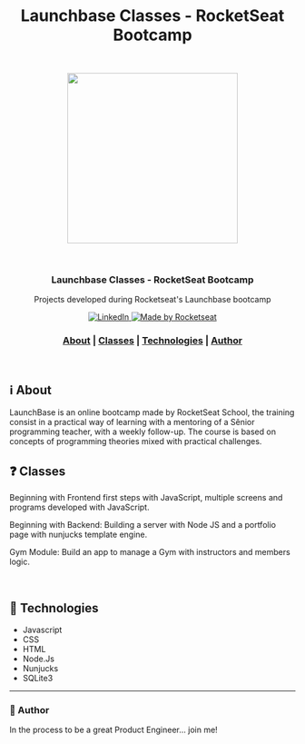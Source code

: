 <h1 align="center">
Launchbase Classes - RocketSeat Bootcamp<br />
</h1>

<br />
<p align="center">
<img src="https://storage.googleapis.com/golden-wind/bootcamp-launchbase/logo.png" width="300"><p>

<br />
<h3 align="center">
 Launchbase Classes - RocketSeat Bootcamp 
</h3>
 <p align="center"> Projects developed during Rocketseat's Launchbase bootcamp </P>

<p align="center">
  <a href="https://www.linkedin.com/in/caioledesma/" >
<img alt="LinkedIn" src="https://img.shields.io/badge/LinkedIn-Caio%20Ledesma-blue?style=flat-square&logo=linkedin">
  </a>
  <a href="https://rocketseat.com.br">
    <img alt="Made by Rocketseat" src="https://img.shields.io/badge/made%20by-Rocketseat-%23F8952D">
  </a>
</p>

<h3 align="center">  
  <a href="#information_source-sobre">About</a> |
  <a href="#question-classes">Classes</a> | 
  <a href="#rocket-tecnologias-utilizadas">Technologies</a> | 
  <a href="#wave-autor">Author</a>  
</h3>

<br />

## :information_source: About

LaunchBase is an online bootcamp made by RocketSeat School, the training consist in a practical way of learning with a mentoring of a Sênior programming teacher, with a weekly follow-up. The course is based on concepts of programming theories mixed with practical challenges.


## :question: Classes

<p>Beginning with Frontend</a> first steps with JavaScript, multiple screens and programs developed with JavaScript. </p>

<p>Beginning with Backend:</a> Building a server with Node JS and a portfolio page with nunjucks template engine. </p>

<p>Gym Module:</a> Build an app to manage a Gym with instructors and members logic. </p>
<br />

## :rocket: Technologies

- Javascript 
- CSS
- HTML
- Node.Js
- Nunjucks
- SQLite3


---


### :wave: Author
In the process to be a great Product Engineer... join me! 

